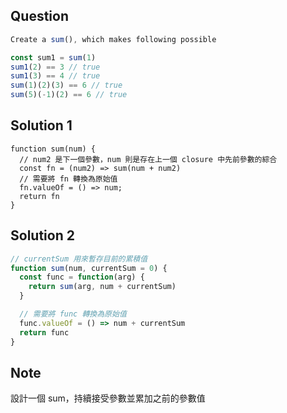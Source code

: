 ## Question
```javascript
Create a sum(), which makes following possible

const sum1 = sum(1)
sum1(2) == 3 // true
sum1(3) == 4 // true
sum(1)(2)(3) == 6 // true
sum(5)(-1)(2) == 6 // true
```
## Solution 1
```tsx
function sum(num) {
  // num2 是下一個參數，num 則是存在上一個 closure 中先前參數的綜合
  const fn = (num2) => sum(num + num2)
  // 需要將 fn 轉換為原始值
  fn.valueOf = () => num;
  return fn
}
```


## Solution 2
```jsx
// currentSum 用來暫存目前的累積值
function sum(num, currentSum = 0) {
  const func = function(arg) {
    return sum(arg, num + currentSum)
  }

  // 需要將 func 轉換為原始值
  func.valueOf = () => num + currentSum
  return func
}
```

## Note
設計一個 sum，持續接受參數並累加之前的參數值
